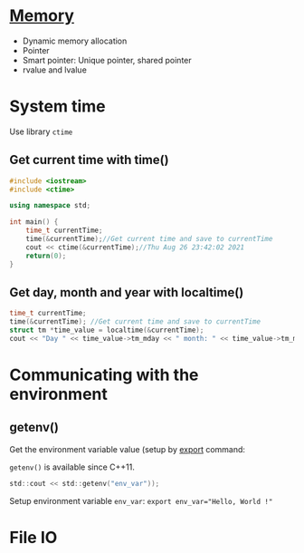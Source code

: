 # [Memory](Memory)

* Dynamic memory allocation
* Pointer
* Smart pointer: Unique pointer, shared pointer
* rvalue and lvalue

# System time

Use library ``ctime``

## Get current time with time()

```cpp
#include <iostream>
#include <ctime>

using namespace std;

int main() {
    time_t currentTime;
    time(&currentTime);//Get current time and save to currentTime
	cout << ctime(&currentTime);//Thu Aug 26 23:42:02 2021
    return(0);
}
```

## Get day, month and year with localtime()

```cpp
time_t currentTime;
time(&currentTime); //Get current time and save to currentTime
struct tm *time_value = localtime(&currentTime);
cout << "Day " << time_value->tm_mday << " month: " << time_value->tm_mon << "year: " << time_value->tm_year;
```

# Communicating with the environment

## getenv()

Get the environment variable value (setup by [export](https://github.com/TranPhucVinh/Linux-Shell/blob/master/Bash%20script/Variable/Environment%20variable.md#export-command) command:

``getenv()`` is available since C++11.

```c
std::cout << std::getenv("env_var"));
```
Setup environment variable ``env_var``: ``export env_var="Hello, World !"``

# File IO
